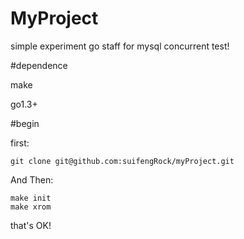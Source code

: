 MyProject
=========
simple experiment go staff for mysql concurrent test!

#dependence

make

go1.3+

#begin

first:

    git clone git@github.com:suifengRock/myProject.git

And Then:

    make init
    make xrom

that's OK! 




